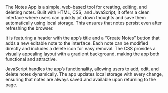 The Notes App is a simple, web-based tool for creating, editing, and deleting notes. Built with HTML, CSS, and JavaScript, it offers a clean interface where users can quickly jot down thoughts and save them automatically using local storage. This ensures that notes persist even after refreshing the browser.

It is featuring a header with the app’s title and a “Create Notes” button that adds a new editable note to the interface. Each note can be modified directly and includes a delete icon for easy removal. The CSS provides a visually appealing layout with a gradient background, making the app both functional and attractive.

JavaScript handles the app’s functionality, allowing users to add, edit, and delete notes dynamically. The app updates local storage with every change, ensuring that notes are always saved and available upon returning to the page.
